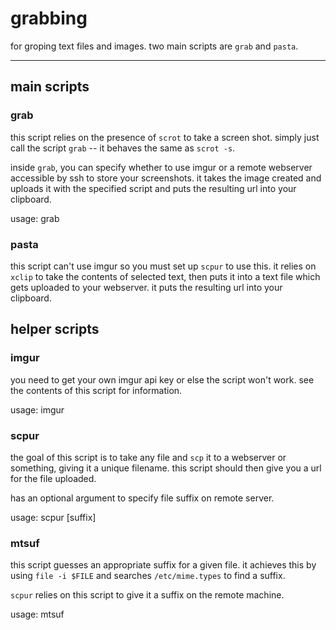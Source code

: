 grabbing
========

for groping text files and images. two main scripts are `grab` and
`pasta`.

------------------------------------------------------------------------
## main scripts

### grab

this script relies on the presence of `scrot` to take a screen shot.
simply just call the script `grab` -- it behaves the same as `scrot -s`.

inside `grab`, you can specify whether to use imgur or a remote
webserver accessible by ssh to store your screenshots. it takes the
image created and uploads it with the specified script and puts the
resulting url into your clipboard.

usage:
    grab

### pasta

this script can't use imgur so you must set up `scpur` to use this. it
relies on `xclip` to take the contents of selected text, then puts it
into a text file which gets uploaded to your webserver. it puts the
resulting url into your clipboard.

## helper scripts

### imgur

you need to get your own imgur api key or else the script won't work.
see the contents of this script for information.

usage:
    imgur <filename or url>

### scpur

the goal of this script is to take any file and `scp` it to a webserver
or something, giving it a unique filename. this script should then give
you a url for the file uploaded.

has an optional argument to specify file suffix on remote server.

usage:
    scpur <filename> [suffix]

### mtsuf

this script guesses an appropriate suffix for a given file.
it achieves this by using `file -i $FILE` and searches
`/etc/mime.types` to find a suffix.

`scpur` relies on this script to give it a suffix on the remote machine.

usage:
    mtsuf <filename>
